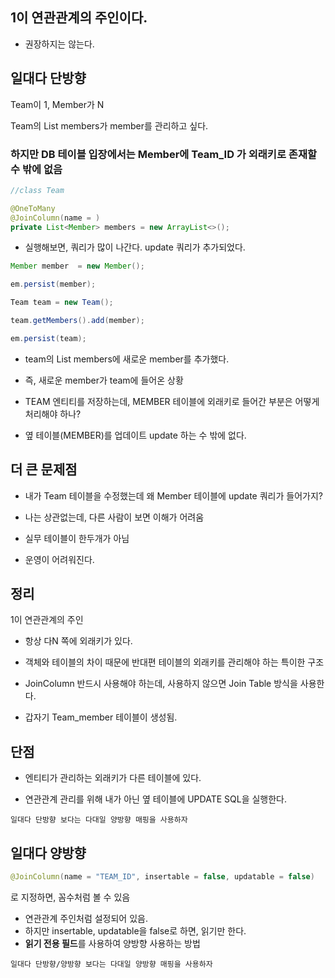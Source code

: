 ## 1이 연관관계의 주인이다.

- 권장하지는 않는다.

## 일대다 단방향

Team이 1, Member가 N

Team의 List members가 member를 관리하고 싶다.

### 하지만 DB 테이블 입장에서는 Member에 Team_ID 가 외래키로 존재할 수 밖에 없음

```java
//class Team

@OneToMany
@JoinColumn(name = )
private List<Member> members = new ArrayList<>();
```

- 실행해보면, 쿼리가 많이 나간다. update 쿼리가 추가되었다.

```java
Member member  = new Member();

em.persist(member);

Team team = new Team();

team.getMembers().add(member);

em.persist(team);
```

- team의 List members에 새로운 member를 추가했다.

- 즉, 새로운 member가 team에 들어온 상황

- TEAM 엔티티를 저장하는데, MEMBER 테이블에 외래키로 들어간 부분은 어떻게 처리해야 하나?

- 옆 테이블(MEMBER)를 업데이트 update 하는 수 밖에 없다.

## 더 큰 문제점

- 내가 Team 테이블을 수정했는데 왜 Member 테이블에 update 쿼리가 들어가지?

- 나는 상관없는데, 다른 사람이 보면 이해가 어려움

- 실무 테이블이 한두개가 아님

- 운영이 어려워진다.

## 정리

1이 연관관계의 주인

- 항상 다N 쪽에 외래키가 있다.

- 객체와 테이블의 차이 때문에 반대편 테이블의 외래키를 관리해야 하는 특이한 구조

- JoinColumn 반드시 사용해야 하는데, 사용하지 않으면 Join Table 방식을 사용한다.

- 갑자기 Team_member 테이블이 생성됨.

## 단점

- 엔티티가 관리하는 외래키가 다른 테이블에 있다.

- 연관관계 관리를 위해 내가 아닌 옆 테이블에 UPDATE SQL을 실행한다.

`일대다 단방향 보다는 다대일 양방향 매핑을 사용하자`

## 일대다 양방향

```java
@JoinColumn(name = "TEAM_ID", insertable = false, updatable = false)
```

로 지정하면, 꼼수처럼 볼 수 있음

- 연관관계 주인처럼 설정되어 있음.
- 하지만 insertable, updatable을 false로 하면, 읽기만 한다.
- **읽기 전용 필드**를 사용하여 양방향 사용하는 방법

`일대다 단방향/양방향 보다는 다대일 양방향 매핑을 사용하자`
